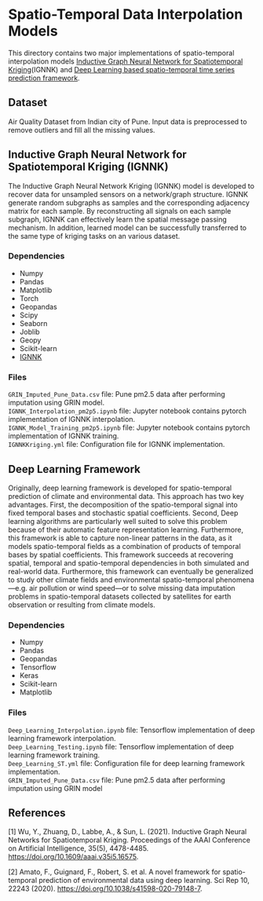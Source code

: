 # Spatio-Temporal Data Interpolation Models

This directory contains two major implementations of spatio-temporal interpolation models [Inductive Graph Neural Network for Spatiotemporal Kriging](https://ojs.aaai.org/index.php/AAAI/article/view/16575)(IGNNK) and [Deep Learning based spatio-temporal time series prediction framework](https://www.nature.com/articles/s41598-020-79148-7). 

## Dataset
Air Quality Dataset from Indian city of Pune. Input data is preprocessed to remove outliers and fill all the missing values.


## Inductive Graph Neural Network for Spatiotemporal Kriging (IGNNK)
The Inductive Graph Neural Network Kriging (IGNNK) model is developed to recover data for unsampled sensors on a network/graph structure. IGNNK generate random subgraphs as samples and the corresponding adjacency matrix for each sample. By reconstructing all signals on each sample subgraph, IGNNK can effectively learn the spatial message passing mechanism. In addition, learned model can be successfully transferred to the same type of kriging tasks on an various dataset.

### Dependencies
- Numpy
- Pandas
- Matplotlib
- Torch
- Geopandas
- Scipy
- Seaborn
- Joblib
- Geopy
- Scikit-learn
- [IGNNK](https://github.com/Kaimaoge/IGNNK)

### Files
`GRIN_Imputed_Pune_Data.csv` file: Pune pm2.5 data after performing imputation using GRIN model.\
`IGNNK_Interpolation_pm2p5.ipynb` file: Jupyter notebook contains pytorch implementation of IGNNK interpolation.\
`IGNNK_Model_Training_pm2p5.ipynb` file: Jupyter notebook contains pytorch implementation of IGNNK training.\
`IGNNKKriging.yml` file: Configuration file for IGNNK implementation.

## Deep Learning Framework
Originally, deep learning framework is developed for spatio-temporal prediction of climate and environmental data. This approach has two key advantages. First, the decomposition of the spatio-temporal signal into fixed temporal bases and stochastic spatial coefficients. Second, Deep learning algorithms are particularly well suited to solve this problem because of their automatic feature representation learning. Furthermore, this framework is able to capture non-linear patterns in the data, as it models spatio-temporal fields as a combination of products of temporal bases by spatial coefficients. This framework succeeds at recovering spatial, temporal and spatio-temporal dependencies in both simulated and real-world data. Furthermore, this framework can eventually be generalized to study other climate fields and environmental spatio-temporal phenomena—e.g. air pollution or wind speed—or to solve missing data imputation problems in spatio-temporal datasets collected by satellites for earth observation or resulting from climate models.

### Dependencies
- Numpy
- Pandas
- Geopandas
- Tensorflow
- Keras
- Scikit-learn
- Matplotlib

### Files
`Deep_Learning_Interpolation.ipynb` file: Tensorflow implementation of deep learning framework interpolation.\
`Deep_Learning_Testing.ipynb` file: Tensorflow implementation of deep learning framework training.\
`Deep_Learning_ST.yml` file: Configuration file for deep learning framework implementation.\
`GRIN_Imputed_Pune_Data.csv` file: Pune pm2.5 data after performing imputation using GRIN model



## References
<a id="1">[1]</a> 
Wu, Y., Zhuang, D., Labbe, A., & Sun, L. (2021). Inductive Graph Neural Networks for Spatiotemporal Kriging. Proceedings of the AAAI Conference on Artificial Intelligence, 35(5), 4478-4485. https://doi.org/10.1609/aaai.v35i5.16575.

<a id="1">[2]</a> 
Amato, F., Guignard, F., Robert, S. et al. A novel framework for spatio-temporal prediction of environmental data using deep learning. Sci Rep 10, 22243 (2020). https://doi.org/10.1038/s41598-020-79148-7.
